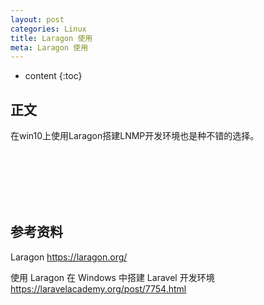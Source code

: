 ```yaml
---
layout: post
categories: Linux
title: Laragon 使用
meta: Laragon 使用
---
```

* content
{:toc}

## 正文

在win10上使用Laragon搭建LNMP开发环境也是种不错的选择。


<br/><br/><br/><br/><br/>
## 参考资料

Laragon <https://laragon.org/>

使用 Laragon 在 Windows 中搭建 Laravel 开发环境 <https://laravelacademy.org/post/7754.html>

